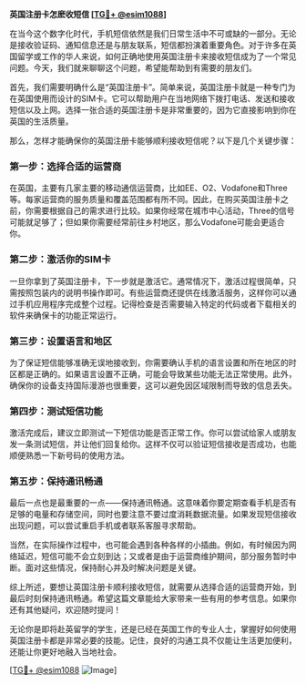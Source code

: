 **英国注册卡怎麽收短信 [[TG💪+ @esim1088](https://t.me/s/esim1088)]**

在当今这个数字化时代，手机短信依然是我们日常生活中不可或缺的一部分。无论是接收验证码、通知信息还是与朋友联系，短信都扮演着重要角色。对于许多在英国留学或工作的华人来说，如何正确地使用英国注册卡来接收短信成为了一个常见问题。今天，我们就来聊聊这个问题，希望能帮助到有需要的朋友们。

首先，我们需要明确什么是“英国注册卡”。简单来说，英国注册卡就是一种专门为在英国使用而设计的SIM卡。它可以帮助用户在当地网络下拨打电话、发送和接收短信以及上网。选择一张合适的英国注册卡是非常重要的，因为它直接影响到你在英国的生活质量。

那么，怎样才能确保你的英国注册卡能够顺利接收短信呢？以下是几个关键步骤：

### **第一步：选择合适的运营商**
在英国，主要有几家主要的移动通信运营商，比如EE、O2、Vodafone和Three等。每家运营商的服务质量和覆盖范围都有所不同。因此，在购买英国注册卡之前，你需要根据自己的需求进行比较。如果你经常在城市中心活动，Three的信号可能就足够了；但如果你需要经常前往乡村地区，那么Vodafone可能会更适合你。

### **第二步：激活你的SIM卡**
一旦你拿到了英国注册卡，下一步就是激活它。通常情况下，激活过程很简单，只需按照包装内的说明书操作即可。有些运营商还提供在线激活服务，这样你可以通过手机应用程序完成整个过程。记得检查是否需要输入特定的代码或者下载相关的软件来确保卡的功能正常运行。

### **第三步：设置语言和地区**
为了保证短信能够准确无误地接收到，你需要确认手机的语言设置和所在地区的时区都是正确的。如果语言设置不正确，可能会导致某些功能无法正常使用。此外，确保你的设备支持国际漫游也很重要，这可以避免因区域限制而导致的信息丢失。

### **第四步：测试短信功能**
激活完成后，建议立即测试一下短信功能是否正常工作。你可以尝试给家人或朋友发一条测试短信，并让他们回复给你。这样不仅可以验证短信接收是否成功，也能顺便熟悉一下新号码的使用方法。

### **第五步：保持通讯畅通**
最后一点也是最重要的一点——保持通讯畅通。这意味着你要定期查看手机是否有足够的电量和存储空间，同时也要注意不要过度消耗数据流量。如果发现短信接收出现问题，可以尝试重启手机或者联系客服寻求帮助。

当然，在实际操作过程中，也可能会遇到各种各样的小插曲。例如，有时候因为网络延迟，短信可能不会立刻到达；又或者是由于运营商维护期间，部分服务暂时中断。面对这些情况，保持耐心并及时解决问题是关键。

综上所述，要想让英国注册卡顺利接收短信，就需要从选择合适的运营商开始，到最后时刻保持通讯畅通。希望这篇文章能给大家带来一些有用的参考信息。如果你还有其他疑问，欢迎随时提问！

无论你是即将赴英留学的学生，还是已经在英国工作的专业人士，掌握好如何使用英国注册卡都是非常必要的技能。记住，良好的沟通工具不仅能让生活更加便利，还能让你更好地融入当地社会。

[[TG💪+ @esim1088](https://t.me/s/esim1088) ![Image](https://i.postimg.cc/4NQfJmqS/Snipaste-2025-05-13-00-14-12.png)]